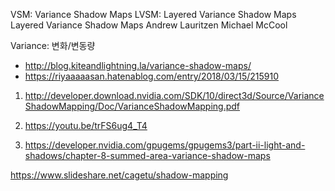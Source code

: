VSM: Variance Shadow Maps
LVSM: Layered Variance Shadow Maps
Layered Variance Shadow Maps
Andrew Lauritzen
Michael McCool



Variance: 변화/변동량

- http://blog.kiteandlightning.la/variance-shadow-maps/
- https://riyaaaaasan.hatenablog.com/entry/2018/03/15/215910

1. http://developer.download.nvidia.com/SDK/10/direct3d/Source/VarianceShadowMapping/Doc/VarianceShadowMapping.pdf

2. https://youtu.be/trFS6ug4_T4

3. https://developer.nvidia.com/gpugems/gpugems3/part-ii-light-and-shadows/chapter-8-summed-area-variance-shadow-maps

 https://www.slideshare.net/cagetu/shadow-mapping